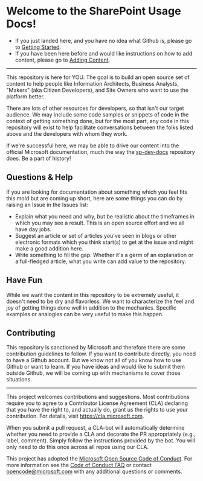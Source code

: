
# Welcome to the SharePoint Usage Docs!

* If you just landed here, and you have no idea what Github is, please go to [Getting Started](https://github.com/SharePoint/sp-usage-docs/blob/master/docs/getting-started.md).
* If you have been here before and would like instructions on how to add content, please go to [Adding Content](https://github.com/SharePoint/sp-usage-docs/blob/master/docs/adding-content.md).

---

This repository is here for YOU. The goal is to build an open source set of content to help people like Information Architects, Business Analysts, "Makers" (aka Citizen Developers), and Site Owners who want to use the platform better.

There are lots of other resources for developers, so that isn't our target audience. We may include some code samples or snippets of code in the context of getting something done, but for the most part, any code in this repository will exist to help facilitate conversations between the folks listed above and the developers with whom they work.

If we're successful here, we may be able to drive our content into the official Microsoft documentation, much the way the [sp-dev-docs](https://github.com/SharePoint/sp-dev-docs) repository does. Be a part of history!

## Questions & Help

If you are looking for documentation about something which you feel fits this mold but are coming up short, here are some things you can do by raising an Issue in the Issues list:

* Explain what you need and why, but be realistic about the timeframes in which you may see a result. This is an open source effort and we all have day jobs.
* Suggest an article or set of articles you've seen in blogs or other electronic formats which you think start(s) to get at the issue and might make a good addition here.
* Write something to fill the gap. Whether it's a germ of an explanation or a full-fledged article, what you write can add value to the repository.

## Have Fun

While we want the content in this repository to be extremely useful, it doesn't need to be dry and flavorless. We want to characterize the feel and joy of getting things done well in addition to the mechanics. Specific examples or analogies can be very useful to make this happen.

## Contributing

This repository is sanctioned by Microsoft and therefore there are some contribution guidelines to follow. If you want to contribute directly, you need to have a Github account. But we know not all of you know how to use Github or want to learn. If you have ideas and would like to submit them outside Github, we will be coming up with mechanisms to cover those situations.

---

This project welcomes contributions and suggestions.  Most contributions require you to agree to a Contributor License Agreement (CLA) declaring that you have the right to, and actually do, grant us the rights to use your contribution. For details, visit https://cla.microsoft.com.

When you submit a pull request, a CLA-bot will automatically determine whether you need to provide a CLA and decorate the PR appropriately (e.g., label, comment). Simply follow the instructions provided by the bot. You will only need to do this once across all repos using our CLA.

This project has adopted the [Microsoft Open Source Code of Conduct](https://opensource.microsoft.com/codeofconduct/).
For more information see the [Code of Conduct FAQ](https://opensource.microsoft.com/codeofconduct/faq/) or
contact [opencode@microsoft.com](mailto:opencode@microsoft.com) with any additional questions or comments.

